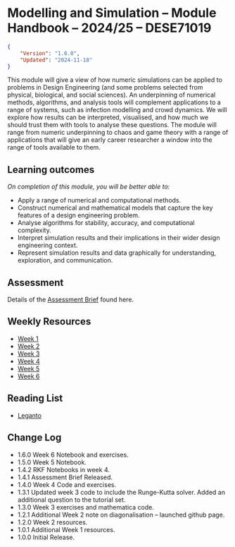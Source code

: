 # Modelling and Simulation – Module Handbook – 2024/25 – DESE71019
```json
{
    "Version": "1.6.0",
    "Updated": "2024-11-18"
}
```
This module will give a view of how numeric simulations can be applied to problems in Design Engineering (and some problems selected from physical, biological, and social sciences). An underpinning of numerical methods, algorithms, and analysis tools will complement applications to a range of systems, such as infection modelling and crowd dynamics. We will explore how results can be interpreted, visualised, and how much we should trust them with tools to analyse these questions. The module will range from numeric underpinning to chaos and game theory with a range of applications that will give an early career researcher a window into the range of tools available to them.

## Learning outcomes
*On completion of this module, you will be better able to:*
* Apply a range of numerical and computational methods.
* Construct numerical and mathematical models that capture the key features of a design engineering problem.
* Analyse algorithms for stability, accuracy, and computational complexity.
* Interpret simulation results and their implications in their wider design engineering context.
* Represent simulation results and data graphically for understanding, exploration, and communication.

## Assessment
Details of the [Assessment Brief](./Assessment) found here.

## Weekly Resources
* [Week 1](./Week_1)
* [Week 2](./Week_2)
* [Week 3](./Week_3)
* [Week 4](./Week_4)
* [Week 5](./Week_5)
* [Week 6](./Week_6)

## Reading List
* [Leganto](https://imperial.alma.exlibrisgroup.com/leganto/nui/lists/45412427350001591)

## Change Log
* 1.6.0 Week 6 Notebook and exercises.
* 1.5.0 Week 5 Notebook.
* 1.4.2 RKF Notebooks in week 4.
* 1.4.1 Assessment Brief Released.
* 1.4.0 Week 4 Code and exercises.
* 1.3.1 Updated week 3 code to include the Runge-Kutta solver. Added an additional question to the tutorial set.
* 1.3.0 Week 3 exercises and mathematica code.
* 1.2.1 Additional Week 2 note on diagonalisation – launched github page.
* 1.2.0 Week 2 resources.
* 1.0.1 Additional Week 1 resources.
* 1.0.0 Initial Release.
